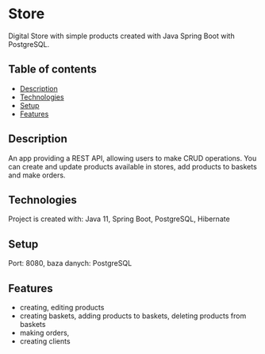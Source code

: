 # Store
Digital Store with simple products created with Java Spring Boot with PostgreSQL.

## Table of contents
* [Description](#Description)
* [Technologies](#technologies)
* [Setup](#setup)
* [Features](#Features)

## Description
An app providing a REST API, allowing users to make CRUD operations. 
You can create and update products available in stores, add products to baskets and make orders.

## Technologies
Project is created with:
Java 11,
Spring Boot,
PostgreSQL,
Hibernate

## Setup
Port: 8080, baza danych: PostgreSQL

## Features
* creating, editing products
* creating baskets, adding products to baskets, deleting products from baskets
* making orders,
* creating clients
